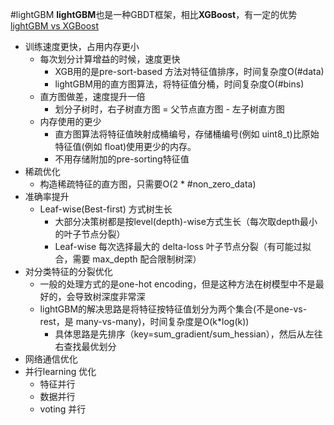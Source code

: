 #lightGBM
**lightGBM**也是一种GBDT框架，相比**XGBoost**，有一定的优势
[lightGBM vs XGBoost](https://lightgbm.readthedocs.io/en/latest/Features.html)
- 训练速度更快，占用内存更小
    - 每次划分计算增益的时候，速度更快
        - XGB用的是pre-sort-based 方法对特征值排序，时间复杂度O(#data)
        - lightGBM用的直方图算法，将特征值分桶，时间复杂度O(#bins)
    - 直方图做差，速度提升一倍
        - 划分子树时，右子树直方图 = 父节点直方图 - 左子树直方图
    - 内存使用的更少
        - 直方图算法将特征值映射成桶编号，存储桶编号(例如 uint8_t)比原始特征值(例如 float)使用更少的内存。
        - 不用存储附加的pre-sorting特征值
- 稀疏优化
    - 构造稀疏特征的直方图，只需要O(2 * #non_zero_data)
- 准确率提升
    - Leaf-wise(Best-first) 方式树生长
        - 大部分决策树都是按level(depth)-wise方式生长（每次取depth最小的叶子节点分裂）
        - Leaf-wise 每次选择最大的 delta-loss 叶子节点分裂（有可能过拟合，需要 max_depth 配合限制树深）
- 对分类特征的分裂优化
    - 一般的处理方式的是one-hot encoding，但是这种方法在树模型中不是最好的，会导致树深度非常深
    - lightGBM的解决思路是将特征按特征值划分为两个集合(不是one-vs-rest，是 many-vs-many)，时间复杂度是O(k*log(k))
        - 具体思路是先排序（key=sum_gradient/sum_hessian），然后从左往右查找最优划分
- 网络通信优化
- 并行learning 优化
    - 特征并行
    - 数据并行
    - voting 并行
    


